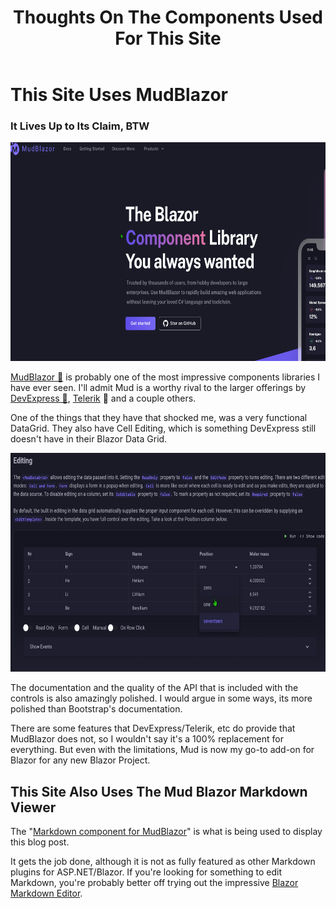 ﻿---
tags: blog, thoughts, components, blazor
title: Thoughts On The Components Used For This Site
published: 10/22/2023 17:24:00
---
# This Site Uses MudBlazor
### It Lives Up to Its Claim, BTW
<a href="Posts/Images/MudBlazorSS.png"><img src="Posts/Images/MudBlazorSS.png" height="350" width="700" target="_blank" title="Screen Shot of Mud Blazor's Website"></a>

[MudBlazor 🔗](https://www.mudblazor.com/) is probably one of the most impressive components libraries I have ever seen. I'll admit Mud is a worthy rival to the larger offerings by [DevExpress 🔗](https://demos.devexpress.com/blazor/), [Telerik](https://demos.telerik.com/blazor-ui) 🔗 and a couple others. 

One of the things that they have that shocked me, was a very functional DataGrid. They also have Cell Editing, which is something DevExpress still doesn't have in their Blazor Data Grid.

<a href="Posts/Images/MudBlazorDataGridSS.png"><img src="Posts/Images/MudBlazorDataGridSS.png" height="350" width="700" target="_blank" title="Screen Shot of Mud Blazor's Website"></a>

The documentation and the quality of the API that is included with the controls is also amazingly polished. I would argue in some ways, its more polished than Bootstrap's documentation.

There are some features that DevExpress/Telerik, etc do provide that MudBlazor does not, so I wouldn't say it's a 100% replacement for everything. But even with the limitations, Mud is now my go-to add-on for Blazor for any new Blazor Project.




## This Site Also Uses The Mud Blazor Markdown Viewer

The "[Markdown component for MudBlazor](https://github.com/MyNihongo/MudBlazor.Markdown)" is what is being used to display this blog post.

It gets the job done, although it is not as fully featured as other Markdown plugins for ASP.NET/Blazor. If you're looking for something to edit Markdown, you're probably better off trying out the impressive [Blazor Markdown Editor](https://github.com/erossini/BlazorMarkdownEditor).


